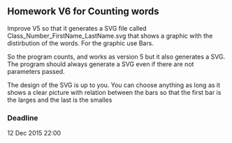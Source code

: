 ## Homework V6 for Counting words

Improve V5 so that it generates a SVG file called Class_Number_FirstName_LastName.svg that shows a graphic with the distirbution of the words.
For the graphic use Bars. 

So the program counts, and works as version 5 but it also generates a SVG. The program should always generate a SVG even if there are not parameters passed.

The design of the SVG is up to you. You can choose anything as long as it shows a clear picture with relation between the bars so that the first bar is the larges and the last is the smalles

### Deadline 
12 Dec 2015 22:00
